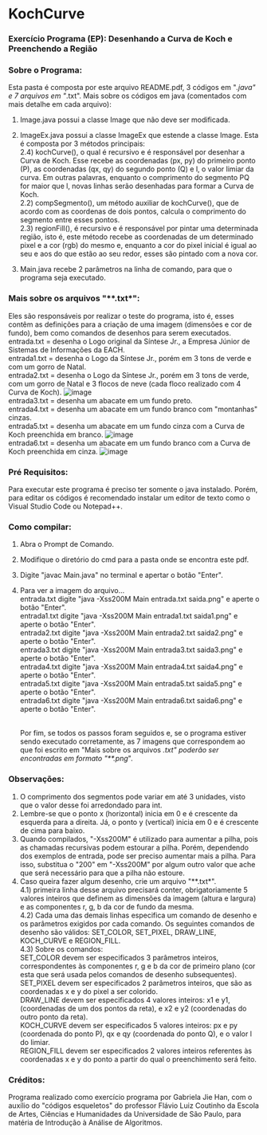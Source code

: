 # KochCurve
### Exercício Programa (EP): Desenhando a Curva de Koch e Preenchendo a Região

### Sobre o Programa:
  Esta pasta é composta por este arquivo README.pdf, 3 códigos em "*.java" e 7 arquivos em "*.txt".
  Mais sobre os códigos em java (comentados com mais detalhe em cada arquivo):
  
  1) Image.java possui a classe Image que não deve ser modificada.

  2) ImageEx.java possui a classe ImageEx que estende a classe Image. 
  Esta é composta por 3 métodos principais:
  <br /> 2.4) kochCurve(), o qual é recursivo e é responsável por desenhar a Curva de Koch. Esse recebe as coordenadas (px, py) do primeiro ponto (P), as coordenadas (qx, qy) do segundo ponto (Q) e l, o valor limiar da curva. Em outras palavras, enquanto o comprimento do segmento PQ for maior que l, novas linhas serão desenhadas para formar a Curva de Koch.
  <br /> 2.2) compSegmento(), um método auxiliar de kochCurve(), que de acordo com as coordenas de dois pontos, calcula o comprimento do segmento entre esses pontos.
  <br /> 2.3) regionFill(), é recursivo e é responsável por pintar uma determinada região, isto é, este método recebe as coordenadas de um determinado pixel e a cor (rgb) do mesmo e, enquanto a cor do pixel inicial é igual ao seu e aos do que estão ao seu redor, esses são pintado com a nova cor.

  3) Main.java recebe 2 parâmetros na linha de comando, para que o programa seja executado.

### Mais sobre os arquivos "**.txt*":
  Eles são responsáveis por realizar o teste do programa, isto é, esses contêm as definições para a criação de uma imagem (dimensões e cor de fundo), bem como comandos de desenhos para serem executados.
  <br /> entrada.txt = desenha o Logo original da Síntese Jr., a Empresa Júnior de Sistemas de Informações da EACH. 
  <br /> entrada1.txt = desenha o Logo da Síntese Jr., porém em 3 tons de verde e com um gorro de Natal.
  <br /> entrada2.txt = desenha o Logo da Síntese Jr., porém em 3 tons de verde, com um gorro de Natal e 3 flocos de neve (cada floco realizado com 4 Curva de Koch).
  ![image](https://user-images.githubusercontent.com/65685306/127441008-e94fe753-23c3-477a-b356-54e4ef52fc6d.png)
  <br /> entrada3.txt = desenha um abacate em um fundo preto.
  <br /> entrada4.txt = desenha um abacate em um fundo branco com "montanhas" cinzas.
  <br /> entrada5.txt = desenha um abacate em um fundo cinza com a Curva de Koch preenchida em branco.
  ![image](https://user-images.githubusercontent.com/65685306/127440936-46d26e44-ac16-4a42-9938-b39258a8ce82.png)
  <br /> entrada6.txt = desenha um abacate em um fundo branco com a Curva de Koch preenchida em cinza.
  ![image](https://user-images.githubusercontent.com/65685306/127440916-c5f3b567-ca49-4fb4-aa08-8ba4f0eb91c9.png)

  
### Pré Requisitos:
  Para executar este programa é preciso ter somente o java instalado. Porém, para editar os códigos é recomendado 
instalar um editor de texto como o Visual Studio Code ou Notepad++.

### Como compilar:
  1) Abra o Prompt de Comando.
  2) Modifique o diretório do cmd para a pasta onde se encontra este pdf.
  3) Digite "javac Main.java" no terminal e apertar o botão "Enter".
  4) Para ver a imagem do arquivo...
      <br /> entrada.txt digite "java -Xss200M Main entrada.txt saida.png" e aperte o botão "Enter".
      <br /> entrada1.txt digite "java -Xss200M Main entrada1.txt saida1.png" e aperte o botão "Enter".
      <br /> entrada2.txt digite "java -Xss200M Main entrada2.txt saida2.png" e aperte o botão "Enter".
      <br /> entrada3.txt digite "java -Xss200M Main entrada3.txt saida3.png" e aperte o botão "Enter".
      <br /> entrada4.txt digite "java -Xss200M Main entrada4.txt saida4.png" e aperte o botão "Enter".
      <br /> entrada5.txt digite "java -Xss200M Main entrada5.txt saida5.png" e aperte o botão "Enter".
      <br /> entrada6.txt digite "java -Xss200M Main entrada6.txt saida6.png" e aperte o botão "Enter".
      
      <br /> Por fim, se todos os passos foram seguidos e, se o programa estiver sendo executado corretamente, as 7 imagens que correspondem ao que foi escrito em "Mais sobre os arquivos *.txt" poderão ser encontradas em formato "**.png*".
      
### Observações:
  1) O comprimento dos segmentos pode variar em até 3 unidades, visto que o valor desse foi arredondado para int.
  2) Lembre-se que o ponto x (horizontal) inicia em 0 e é crescente da esquerda para a direita. Já, o ponto y (vertical) inicia em 0 e é crescente de cima para baixo.
  3) Quando compilados, "-Xss200M" é utilizado para aumentar a pilha, pois as chamadas recursivas podem estourar a pilha. Porém, dependendo dos exemplos de entrada, pode ser preciso aumentar mais a pilha. Para isso, substitua o "200" em "-Xss200M" por algum outro valor que ache que será necessário para que a pilha não estoure.
  4) Caso queira fazer algum desenho, crie um arquivo "**.txt*". 
      <br /> 4.1) primeira linha desse arquivo precisará conter, obrigatoriamente 5 valores inteiros que definem as dimensões da imagem (altura e largura) e as componentes r, g, b da cor de fundo da mesma. 
      <br /> 4.2) Cada uma das demais linhas especifica um comando de desenho e os parâmetros exigidos por cada comando. Os seguintes comandos de desenho são válidos: SET_COLOR, SET_PIXEL, DRAW_LINE, KOCH_CURVE e REGION_FILL.
      <br /> 4.3) Sobre os comandos:
            <br /> SET_COLOR devem ser especificados 3 parâmetros inteiros, correspondentes às componentes r, g e b da cor de primeiro plano (cor esta que será usada pelos comandos de desenho subsequentes).
            <br /> SET_PIXEL devem ser especificados 2 parâmetros inteiros, que são as coordenadas x e y do pixel a ser colorido.
            <br /> DRAW_LINE devem ser especificados 4 valores inteiros: x1 e y1, (coordenadas de um dos pontos da reta), e x2 e y2 (coordenadas do outro ponto da reta).
            <br /> KOCH_CURVE devem ser especificados 5 valores inteiros: px e py (coordenada do ponto P), qx e qy (coordenada do ponto Q), e o valor l do limiar. 
            <br /> REGION_FILL devem ser especificados 2 valores inteiros referentes às coordenadas x e y do ponto a partir do qual o preenchimento será feito.

### Créditos:
  Programa realizado como exercício programa por Gabriela Jie Han, com o auxílio do "códigos esqueletos" do professor Flávio Luiz Coutinho da Escola de Artes, Ciências e Humanidades da Universidade de São Paulo, para matéria de Introdução à Análise de Algoritmos.
